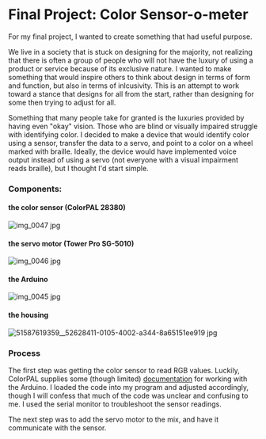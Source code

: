 # Final Project: Color Sensor-o-meter

For my final project, I wanted to create something that had useful purpose. 

We live in a society that is stuck on designing for the majority, not realizing that there is often a group of people who will not have the luxury of using a product or service because of its exclusive nature. I wanted to make something that would inspire others to think about design in terms of form and function, but also in terms of inlcusivity. This is an attempt to work toward a stance that designs for all from the start, rather than designing for some then trying to adjust for all.

Something that many people take for granted is the luxuries provided by having even "okay" vision. Those who are blind or visually impaired struggle with identifying color. I decided to make a device that would identify color using a sensor, transfer the data to a servo, and point to a color on a wheel marked with braille. Ideally, the device would have implemented voice output instead of using a servo (not everyone with a visual impairment reads braille), but I thought I'd start simple. 

### Components:
#### the color sensor (ColorPAL 28380)
![img_0047 jpg](https://cloud.githubusercontent.com/assets/21225594/25784041/bc628862-3334-11e7-9ea5-f5aa4f938f11.jpeg)

#### the servo motor (Tower Pro SG-5010)
![img_0046 jpg](https://cloud.githubusercontent.com/assets/21225594/25784054/09259b9e-3335-11e7-94b1-5c85212959cb.jpeg)

#### the Arduino
![img_0045 jpg](https://cloud.githubusercontent.com/assets/21225594/25784056/1cb686be-3335-11e7-96a0-cb59fef06f02.jpeg)

#### the housing
![51587619359__52628411-0105-4002-a344-8a65151ee919 jpg](https://cloud.githubusercontent.com/assets/21225594/25784069/80598eb4-3335-11e7-9877-89358f6694bf.jpeg)

### Process
The first step was getting the color sensor to read RGB values. Luckily, ColorPAL supplies some (though limited) [documentation](http://forums.parallax.com/discussion/138612/colorpal-arduino-problem) for working with the Arduino. I loaded the code into my program and adjusted accordingly, though I will confess that much of the code was unclear and confusing to me. I used the serial monitor to troubleshoot the sensor readings.  

The next step was to add the servo motor to the mix, and have it communicate with the sensor.

